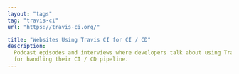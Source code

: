 ```yaml
---
layout: "tags"
tag: "travis-ci"
url: "https://travis-ci.org/"

title: "Websites Using Travis CI for CI / CD"
description:
  Podcast episodes and interviews where developers talk about using Travis CI 
  for handling their CI / CD pipeline.
---
```

